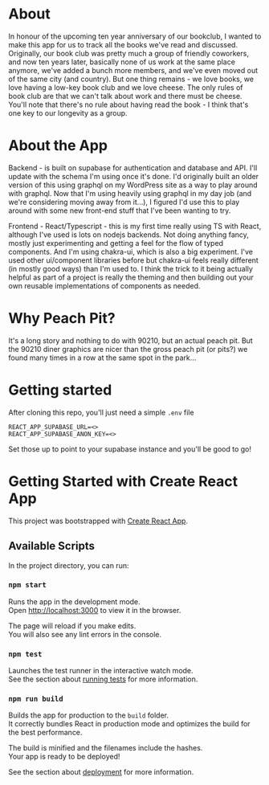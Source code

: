 # About

In honour of the upcoming ten year anniversary of our bookclub, I wanted to make this app for us to track all the books we've read and discussed. Originally, our book club was pretty much a group of friendly coworkers, and now ten years later, basically none of us work at the same place anymore, we've added a bunch more members, and we've even moved out of the same city (and country). But one thing remains - we love books, we love having a low-key book club and we love cheese. The only rules of book club are that we can't talk about work and there must be cheese. You'll note that there's no rule about having read the book - I think that's one key to our longevity as a group.

# About the App

Backend - is built on supabase for authentication and database and API. I'll update with the schema I'm using once it's done. I'd originally built an older version of this using graphql on my WordPress site as a way to play around with graphql. Now that I'm using heavily using graphql in my day job (and we're considering moving away from it...), I figured I'd use this to play around with some new front-end stuff that I've been wanting to try.

Frontend - React/Typescript - this is my first time really using TS with React, although I've used is lots on nodejs backends. Not doing anything fancy, mostly just experimenting and getting a feel for the flow of typed components. And I'm using chakra-ui, which is also a big experiment. I've used other ui/component libraries before but chakra-ui feels really different (in mostly good ways) than I'm used to. I think the trick to it being actually helpful as part of a project is really the theming and then building out your own reusable implementations of components as needed.

# Why Peach Pit?

It's a long story and nothing to do with 90210, but an actual peach pit. But the 90210 diner graphics are nicer than the gross peach pit (or pits?) we found many times in a row at the same spot in the park...

# Getting started

After cloning this repo, you'll just need a simple `.env` file

```
REACT_APP_SUPABASE_URL=<>
REACT_APP_SUPABASE_ANON_KEY=<>
```

Set those up to point to your supabase instance and you'll be good to go!

# Getting Started with Create React App

This project was bootstrapped with [Create React App](https://github.com/facebook/create-react-app).

## Available Scripts

In the project directory, you can run:

### `npm start`

Runs the app in the development mode.\
Open [http://localhost:3000](http://localhost:3000) to view it in the browser.

The page will reload if you make edits.\
You will also see any lint errors in the console.

### `npm test`

Launches the test runner in the interactive watch mode.\
See the section about [running tests](https://facebook.github.io/create-react-app/docs/running-tests) for more information.

### `npm run build`

Builds the app for production to the `build` folder.\
It correctly bundles React in production mode and optimizes the build for the best performance.

The build is minified and the filenames include the hashes.\
Your app is ready to be deployed!

See the section about [deployment](https://facebook.github.io/create-react-app/docs/deployment) for more information.
